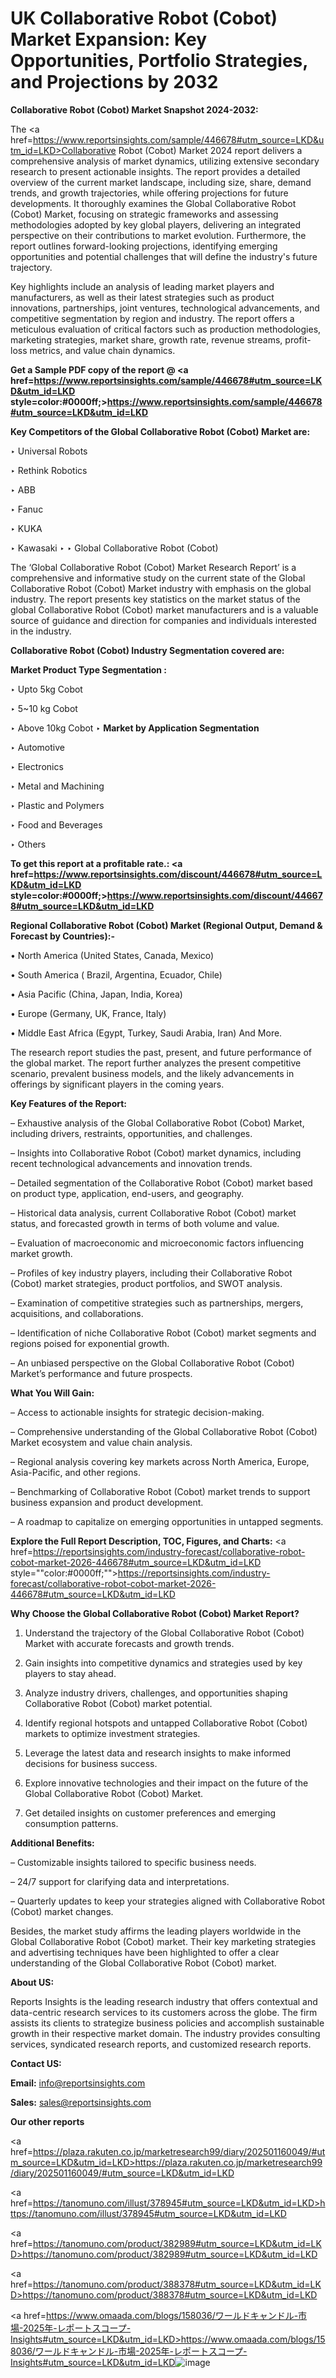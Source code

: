 # UK Collaborative Robot (Cobot) Market Expansion: Key Opportunities, Portfolio Strategies, and Projections by 2032

<strong>Collaborative Robot (Cobot) Market Snapshot 2024-2032:</strong>

The <a href=https://www.reportsinsights.com/sample/446678#utm_source=LKD&utm_id=LKD>Collaborative Robot (Cobot) Market 2024 report</a> delivers a comprehensive analysis of market dynamics, utilizing extensive secondary research to present actionable insights. The report provides a detailed overview of the current market landscape, including size, share, demand trends, and growth trajectories, while offering projections for future developments. It thoroughly examines the Global Collaborative Robot (Cobot) Market, focusing on strategic frameworks and assessing methodologies adopted by key global players, delivering an integrated perspective on their contributions to market evolution. Furthermore, the report outlines forward-looking projections, identifying emerging opportunities and potential challenges that will define the industry's future trajectory.

Key highlights include an analysis of leading market players and manufacturers, as well as their latest strategies such as product innovations, partnerships, joint ventures, technological advancements, and competitive segmentation by region and industry. The report offers a meticulous evaluation of critical factors such as production methodologies, marketing strategies, market share, growth rate, revenue streams, profit-loss metrics, and value chain dynamics.

<strong>Get a Sample PDF copy of the report @ <a href=https://www.reportsinsights.com/sample/446678#utm_source=LKD&utm_id=LKD style=color:#0000ff;>https://www.reportsinsights.com/sample/446678#utm_source=LKD&utm_id=LKD</a></strong>

<strong>Key Competitors of the Global Collaborative Robot (Cobot) Market are:</strong>

‣ Universal Robots

‣ Rethink Robotics

‣ ABB

‣ Fanuc

‣ KUKA

‣ Kawasaki
‣ 
‣ Global Collaborative Robot (Cobot)

The ‘Global Collaborative Robot (Cobot) Market Research Report’ is a comprehensive and informative study on the current state of the Global Collaborative Robot (Cobot) Market industry with emphasis on the global industry. The report presents key statistics on the market status of the global Collaborative Robot (Cobot) market manufacturers and is a valuable source of guidance and direction for companies and individuals interested in the industry.

<strong>Collaborative Robot (Cobot) Industry Segmentation covered are:</strong>

<strong>Market Product Type Segmentation :</strong>

‣ Upto 5kg Cobot

‣ 5~10 kg Cobot

‣ Above 10kg Cobot
‣ 
<strong>Market by Application Segmentation</strong>

‣ Automotive

‣ Electronics

‣ Metal and Machining

‣ Plastic and Polymers

‣ Food and Beverages

‣ Others

<strong>To get this report at a profitable rate.: <a href=https://www.reportsinsights.com/discount/446678#utm_source=LKD&utm_id=LKD style=color:#0000ff;>https://www.reportsinsights.com/discount/446678#utm_source=LKD&utm_id=LKD</a></strong>

<strong>Regional Collaborative Robot (Cobot) Market (Regional Output, Demand &amp; Forecast by Countries):-</strong>

• North America (United States, Canada, Mexico)

• South America ( Brazil, Argentina, Ecuador, Chile)

• Asia Pacific (China, Japan, India, Korea)

• Europe (Germany, UK, France, Italy)

• Middle East Africa (Egypt, Turkey, Saudi Arabia, Iran) And More.

The research report studies the past, present, and future performance of the global market. The report further analyzes the present competitive scenario, prevalent business models, and the likely advancements in offerings by significant players in the coming years.

<strong>Key Features of the Report:</strong>

– Exhaustive analysis of the Global Collaborative Robot (Cobot) Market, including drivers, restraints, opportunities, and challenges.

– Insights into Collaborative Robot (Cobot) market dynamics, including recent technological advancements and innovation trends.

– Detailed segmentation of the Collaborative Robot (Cobot) market based on product type, application, end-users, and geography.

– Historical data analysis, current Collaborative Robot (Cobot) market status, and forecasted growth in terms of both volume and value.

– Evaluation of macroeconomic and microeconomic factors influencing market growth.

– Profiles of key industry players, including their Collaborative Robot (Cobot) market strategies, product portfolios, and SWOT analysis.

– Examination of competitive strategies such as partnerships, mergers, acquisitions, and collaborations.

– Identification of niche Collaborative Robot (Cobot) market segments and regions poised for exponential growth.

– An unbiased perspective on the Global Collaborative Robot (Cobot) Market’s performance and future prospects.

<strong>What You Will Gain:</strong>

– Access to actionable insights for strategic decision-making.

– Comprehensive understanding of the Global Collaborative Robot (Cobot) Market ecosystem and value chain analysis.

– Regional analysis covering key markets across North America, Europe, Asia-Pacific, and other regions.

– Benchmarking of Collaborative Robot (Cobot) market trends to support business expansion and product development.

– A roadmap to capitalize on emerging opportunities in untapped segments.

<strong>Explore the Full Report Description, TOC, Figures, and Charts:</strong>
<a href=https://reportsinsights.com/industry-forecast/collaborative-robot-cobot-market-2026-446678#utm_source=LKD&utm_id=LKD style=""color:#0000ff;"">https://reportsinsights.com/industry-forecast/collaborative-robot-cobot-market-2026-446678#utm_source=LKD&utm_id=LKD</a>

<strong>Why Choose the Global Collaborative Robot (Cobot) Market Report?</strong>

1. Understand the trajectory of the Global Collaborative Robot (Cobot) Market with accurate forecasts and growth trends.

2. Gain insights into competitive dynamics and strategies used by key players to stay ahead.

3. Analyze industry drivers, challenges, and opportunities shaping Collaborative Robot (Cobot) market potential.

4. Identify regional hotspots and untapped Collaborative Robot (Cobot) markets to optimize investment strategies.

5. Leverage the latest data and research insights to make informed decisions for business success.

6. Explore innovative technologies and their impact on the future of the Global Collaborative Robot (Cobot) Market.

7. Get detailed insights on customer preferences and emerging consumption patterns.

<strong>Additional Benefits:</strong>

– Customizable insights tailored to specific business needs.

– 24/7 support for clarifying data and interpretations.

– Quarterly updates to keep your strategies aligned with Collaborative Robot (Cobot) market changes.

Besides, the market study affirms the leading players worldwide in the Global Collaborative Robot (Cobot) market. Their key marketing strategies and advertising techniques have been highlighted to offer a clear understanding of the Global Collaborative Robot (Cobot) market.

<strong><strong>About US</strong>:</strong>

Reports Insights is the leading research industry that offers contextual and data-centric research services to its customers across the globe. The firm assists its clients to strategize business policies and accomplish sustainable growth in their respective market domain. The industry provides consulting services, syndicated research reports, and customized research reports.

<strong>Contact US:</strong>

<p class=><b>Email:</b> <a href=mailto:info@reportsinsights.com>info@reportsinsights.com</a></p>
<p class=><b>Sales:</b> <a href=mailto:sales@reportsinsights.com>sales@reportsinsights.com</a></p>

<strong>Our other reports</strong>

<a href=https://plaza.rakuten.co.jp/marketresearch99/diary/202501160049/#utm_source=LKD&utm_id=LKD>https://plaza.rakuten.co.jp/marketresearch99/diary/202501160049/#utm_source=LKD&utm_id=LKD</a>

<a href=https://tanomuno.com/illust/378945#utm_source=LKD&utm_id=LKD>https://tanomuno.com/illust/378945#utm_source=LKD&utm_id=LKD</a>

<a href=https://tanomuno.com/product/382989#utm_source=LKD&utm_id=LKD>https://tanomuno.com/product/382989#utm_source=LKD&utm_id=LKD</a>

<a href=https://tanomuno.com/product/388378#utm_source=LKD&utm_id=LKD>https://tanomuno.com/product/388378#utm_source=LKD&utm_id=LKD</a>

<a href=https://www.omaada.com/blogs/158036/ワールドキャンドル-市場-2025年-レポートスコープ-Insights#utm_source=LKD&utm_id=LKD>https://www.omaada.com/blogs/158036/ワールドキャンドル-市場-2025年-レポートスコープ-Insights#utm_source=LKD&utm_id=LKD</a>![image](https://github.com/user-attachments/assets/08718e9f-6f31-4d33-a1ae-8257df1a6f1d)
